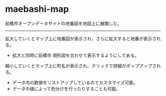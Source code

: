 # maebashi-map
前橋市オープンデータサイトの地番図を地図上に展開した。

---
拡大していくとマップ上に地番図が表示され、さらに拡大すると地番が表示される。
 - 拡大と同時に前橋市 現形図を合わせて表示するようにしてある。

縮小していくとマップ上に町名が表示され、クリックで詳細がポップアップされる。
 - データ内の数値をリストアップしているのでカスタマイズ可能。
 - データの値によって色分けを行ったりすることも可能。
